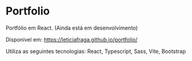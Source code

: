 # Portfolio

Portfólio em React. (Ainda está em desenvolvimento)

Disponível em: https://leticiafraga.github.io/portfolio/

Utiliza as seguintes tecnologias: React, Typescript, Sass, Vite, Bootstrap
